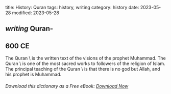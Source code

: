 title: History: Quran
tags: history, writing
category: history
date: 2023-05-28
modified: 2023-05-28

## _writing_  Quran-
   600 CE
-
The   Quran \ is the written
text of the visions of the prophet   Muhammad.  The   Quran \ is one
of the most sacred works to followers of the religion of Islam.  The
principal teaching of the   Quran \ is that there is no god but
Allah, and his prophet is   Muhammad.


###### Download *this* dictionary as a Free eBook: [Download Now]({static}static/SerfHistoryDictionary.pdf)

